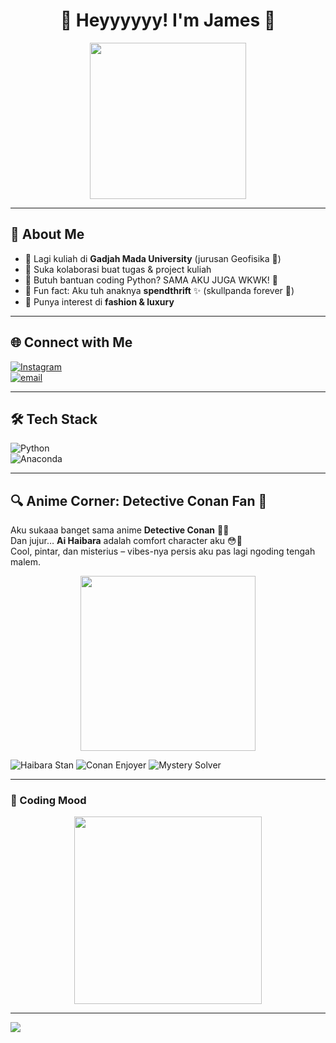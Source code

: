 <h1 align="center">💫 Heyyyyyy! I'm James 💫</h1>

<p align="center">
  <img src="https://media1.giphy.com/media/v1.Y2lkPTc5MGI3NjExaDNwdWE2cDVraTFxcXI5ajdzZ24yN2EwNjZnZjNlNWltanFkNXB4byZlcD12MV9pbnRlcm5hbF9naWZfYnlfaWQmY3Q9Zw/VbnUQpnihPSIgIXuZv/giphy.gif" width="250"/>
</p>

---

## 📝 About Me
- 🔭 Lagi kuliah di **Gadjah Mada University** (jurusan Geofisika 🌋)  
- 👯 Suka kolaborasi buat tugas & project kuliah  
- 🤝 Butuh bantuan coding Python? SAMA AKU JUGA WKWK! 🐍  
- 💬 Fun fact: Aku tuh anaknya **spendthrift** ✨ (skullpanda forever 🥲)  
- 👗 Punya interest di **fashion & luxury**   

---

## 🌐 Connect with Me
[![Instagram](https://img.shields.io/badge/Instagram-%23E4405F.svg?logo=Instagram&logoColor=white)](https://instagram.com/farrelaadityaaa)  
[![email](https://img.shields.io/badge/Email-D14836?logo=gmail&logoColor=white)](mailto:jamesfarreladitya@mail.ugm.ac.id)

---

## 🛠️ Tech Stack
![Python](https://img.shields.io/badge/python-3670A0?style=for-the-badge&logo=python&logoColor=ffdd54)  
![Anaconda](https://img.shields.io/badge/Anaconda-%2344A833.svg?style=for-the-badge&logo=anaconda&logoColor=white)

---

## 🔍 Anime Corner: Detective Conan Fan 💙
Aku sukaaa banget sama anime **Detective Conan** 🕵️‍♂️  
Dan jujur… **Ai Haibara** adalah comfort character aku 😳🫶  
Cool, pintar, dan misterius – vibes-nya persis aku pas lagi ngoding tengah malem.  

<p align="center">
  <img src="https://media1.tenor.com/m/za1KaIghXBEAAAAC/haibara-ai-detective-conan.gif" width="280"/>
</p>

<p align="center">
  
![Haibara Stan](https://img.shields.io/badge/Haibara-Stan-pink?style=for-the-badge) 
![Conan Enjoyer](https://img.shields.io/badge/Conan-Enthusiast-blue?style=for-the-badge)
![Mystery Solver](https://img.shields.io/badge/Mystery-Solver-purple?style=for-the-badge)

</p>



---

### 🎀 Coding Mood
<p align="center">
  <img src="https://media2.giphy.com/media/v1.Y2lkPTc5MGI3NjExZDd1NXRybDIwaXF6ejV0ZzYyeHYyeG1ucXozdGFrOTQ0NjlhbHVyeiZlcD12MV9pbnRlcm5hbF9naWZfYnlfaWQmY3Q9Zw/heIX5HfWgEYlW/giphy.gif" width="300"/>
</p>

---

[![](https://visitcount.itsvg.in/api?id=jamesfarreladitya&icon=0&color=0)](https://visitcount.itsvg.in)
